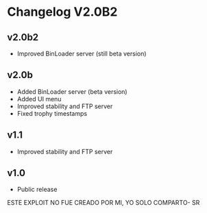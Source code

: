 # Changelog V2.0B2  
## v2.0b2
- Improved BinLoader server (still beta version)

## v2.0b
- Added BinLoader server (beta version)
- Added UI menu
- Improved stability and FTP server
- Fixed trophy timestamps

## v1.1
- Improved stability and FTP server

## v1.0
- Public release


 ESTE EXPLOIT NO FUE CREADO POR MI, YO SOLO COMPARTO- SR